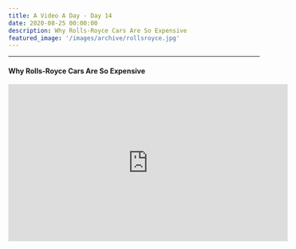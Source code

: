 ```yaml
---
title: A Video A Day - Day 14
date: 2020-08-25 00:00:00
description: Why Rolls-Royce Cars Are So Expensive
featured_image: '/images/archive/rollsroyce.jpg'
---
```


---

#### Why Rolls-Royce Cars Are So Expensive

<iframe width="560" height="315" src="https://www.youtube.com/embed/NUzDLpSkQTg" frameborder="0" allow="accelerometer; autoplay; encrypted-media; gyroscope; picture-in-picture" allowfullscreen></iframe>
<br>
